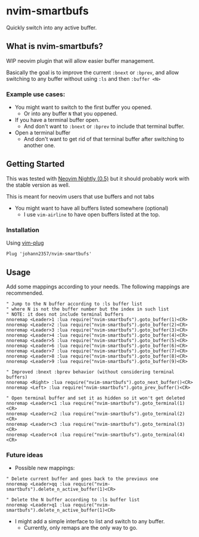 # nvim-smartbufs

Quickly switch into any active buffer.

## What is nvim-smartbufs?

WIP neovim plugin that will allow easier buffer management.

Basically the goal is to improve the current `:bnext` or `:bprev`,
and allow switching to any buffer without using `:ls` and then `:buffer <N>`

### Example use cases:

* You might want to switch to the first buffer you opened.
  * Or into any buffer `N` that you oppened.
* If you have a terminal buffer open.
  * And don't want to `:bnext` or `:bprev` to include that terminal buffer.
* Open a terminal buffer
  * And don't want to get rid of that terminal buffer after switching to another one.

## Getting Started

This was tested with [Neovim Nightly (0.5)](https://github.com/neovim/neovim/releases/tag/nightly)
  but it should probably work with the stable version as well.

This is meant for neovim users that use buffers and not tabs
* You might want to have all buffers listed somewhere (optional)
  * I use `vim-airline` to have open buffers listed at the top.


### Installation

Using [vim-plug](https://github.com/junegunn/vim-plug)

```viml
Plug 'johann2357/nvim-smartbufs'
```

## Usage

Add some mappings according to your needs.
The following mappings are recommended.

```viml
" Jump to the N buffer according to :ls buffer list
" where N is not the buffer number but the index in such list
" NOTE: it does not include terminal buffers
nnoremap <Leader>1 :lua require("nvim-smartbufs").goto_buffer(1)<CR>
nnoremap <Leader>2 :lua require("nvim-smartbufs").goto_buffer(2)<CR>
nnoremap <Leader>3 :lua require("nvim-smartbufs").goto_buffer(3)<CR>
nnoremap <Leader>4 :lua require("nvim-smartbufs").goto_buffer(4)<CR>
nnoremap <Leader>5 :lua require("nvim-smartbufs").goto_buffer(5)<CR>
nnoremap <Leader>6 :lua require("nvim-smartbufs").goto_buffer(6)<CR>
nnoremap <Leader>7 :lua require("nvim-smartbufs").goto_buffer(7)<CR>
nnoremap <Leader>8 :lua require("nvim-smartbufs").goto_buffer(8)<CR>
nnoremap <Leader>9 :lua require("nvim-smartbufs").goto_buffer(9)<CR>

" Improved :bnext :bprev behavior (without considering terminal buffers)
nnoremap <Right> :lua require("nvim-smartbufs").goto_next_buffer()<CR>
nnoremap <Left> :lua require("nvim-smartbufs").goto_prev_buffer()<CR>

" Open terminal buffer and set it as hidden so it won't get deleted
nnoremap <Leader>c1 :lua require("nvim-smartbufs").goto_terminal(1)<CR>
nnoremap <Leader>c2 :lua require("nvim-smartbufs").goto_terminal(2)<CR>
nnoremap <Leader>c3 :lua require("nvim-smartbufs").goto_terminal(3)<CR>
nnoremap <Leader>c4 :lua require("nvim-smartbufs").goto_terminal(4)<CR>
```

### Future ideas

* Possible new mappings:

```viml
" Delete current buffer and goes back to the previous one
nnoremap <Leader>qq :lua require("nvim-smartbufs").delete_n_active_buffer(1)<CR>

" Delete the N buffer according to :ls buffer list
nnoremap <Leader>q1 :lua require("nvim-smartbufs").delete_n_active_buffer(1)<CR>
```

* I might add a simple interface to list and switch to any buffer.
  * Currently, only remaps are the only way to go.
